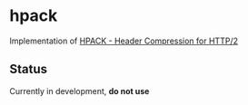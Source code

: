 # hpack

Implementation of [HPACK - Header Compression for HTTP/2](http://http2.github.io/http2-spec/compression.html)


## Status

Currently in development, __do not use__
